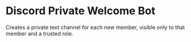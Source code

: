 # Discord Private Welcome Bot
Creates a private text channel for each new member, visible only to that member and a trusted role.
